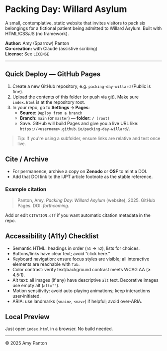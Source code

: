 # Packing Day: Willard Asylum

A small, contemplative, static website that invites visitors to pack six belongings for a fictional patient being admitted to Willard Asylum. Built with HTML/CSS/JS (no framework).

**Author:** Amy (Sparrow) Panton  
**Co‑creation:** with Claude (assistive scribing)  
**License:** See `LICENSE`

---

## Quick Deploy — GitHub Pages

1. Create a new GitHub repository, e.g. `packing-day-willard` (Public is fine).
2. Upload the contents of this folder (or push via git). Make sure `index.html` is at the repository root.
3. In your repo, go to **Settings → Pages**:
   - **Source:** `Deploy from a branch`
   - **Branch:** `main` (or `master`) — **folder:** `/ (root)`
   - Save. GitHub will build Pages and give you a live URL like: `https://<username>.github.io/packing-day-willard/`.

> Tip: If you're using a subfolder, ensure links are relative and test once live.

## Cite / Archive

- For permanence, archive a copy on **Zenodo** or **OSF** to mint a DOI.  
- Add that DOI link to the IJPT article footnote as the stable reference.

### Example citation

> Panton, Amy. *Packing Day: Willard Asylum* (website), 2025. GitHub Pages. DOI: _forthcoming_.

Add or edit `CITATION.cff` if you want automatic citation metadata in the repo.

## Accessibility (A11y) Checklist

- Semantic HTML: headings in order (`h1` → `h2`), lists for choices.
- Buttons/links have clear text; avoid “click here.”
- Keyboard navigation: ensure focus styles are visible; all interactive elements are reachable with `Tab`.
- Color contrast: verify text/background contrast meets WCAG AA (≥ 4.5:1).
- Alt text: all images (if any) have descriptive `alt` text. Decorative images use empty alt (`alt=""`).
- Motion sensitivity: avoid auto‑playing animations; keep interactions user‑initiated.
- ARIA: use landmarks (`<main>`, `<nav>`) if helpful; avoid over‑ARIA.

## Local Preview

Just open `index.html` in a browser. No build needed.

---

© 2025 Amy Panton
